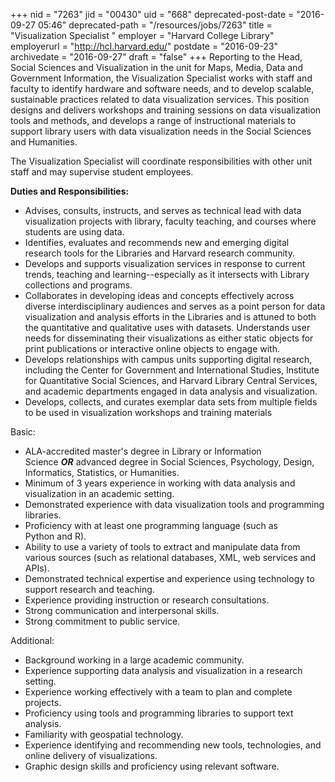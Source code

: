+++
nid = "7263"
jid = "00430"
uid = "668"
deprecated-post-date = "2016-09-27 05:46"
deprecated-path = "/resources/jobs/7263"
title = "Visualization Specialist "
employer = "Harvard College Library"
employerurl = "http://hcl.harvard.edu/"
postdate = "2016-09-23"
archivedate = "2016-09-27"
draft = "false"
+++
Reporting to the Head, Social Sciences and Visualization in the unit for
Maps, Media, Data and Government Information, the Visualization
Specialist works with staff and faculty to identify hardware and
software needs, and to develop scalable, sustainable practices related
to data visualization services. This position designs and delivers
workshops and training sessions on data visualization tools and methods,
and develops a range of instructional materials to support library users
with data visualization needs in the Social Sciences and Humanities.  

The Visualization Specialist will coordinate responsibilities with other
unit staff and may supervise student employees.

**Duties and Responsibilities:**

-   Advises, consults, instructs, and serves as technical lead with data
    visualization projects with library, faculty teaching, and courses
    where students are using data.  
-   Identifies, evaluates and recommends new and emerging digital
    research tools for the Libraries and Harvard research community.
-   Develops and supports visualization services in response to current
    trends, teaching and learning--especially as it intersects with
    Library collections and programs.
-   Collaborates in developing ideas and concepts effectively across
    diverse interdisciplinary audiences and serves as a point person for
    data visualization and analysis efforts in the Libraries and is
    attuned to both the quantitative and qualitative uses with datasets.
    Understands user needs for disseminating their visualizations as
    either static objects for print publications or interactive online
    objects to engage with.
-   Develops relationships with campus units supporting digital
    research, including the Center for Government and International
    Studies, Institute for Quantitative Social Sciences, and Harvard
    Library Central Services, and academic departments engaged in data
    analysis and visualization.
-   Develops, collects, and curates exemplar data sets from multiple
    fields to be used in visualization workshops and training materials
  
Basic:

-   ALA-accredited master's degree in Library or Information
    Science ***OR*** advanced degree in Social Sciences, Psychology,
    Design, Informatics, Statistics, or Humanities.
-   Minimum of 3 years experience in working with data analysis and
    visualization in an academic setting.
-   Demonstrated experience with data visualization tools and
    programming libraries.
-   Proficiency with at least one programming language (such as
    Python and R).
-   Ability to use a variety of tools to extract and manipulate data
    from various sources (such as relational databases, XML, web
    services and APIs).
-   Demonstrated technical expertise and experience using technology to
    support research and teaching.
-   Experience providing instruction or research consultations.
-   Strong communication and interpersonal skills.
-   Strong commitment to public service.

Additional:

-   Background working in a large academic community.
-   Experience supporting data analysis and visualization in a research
    setting.
-   Experience working effectively with a team to plan and complete
    projects.
-   Proficiency using tools and programming libraries to support text
    analysis.
-   Familiarity with geospatial technology.
-   Experience identifying and recommending new tools, technologies, and
    online delivery of visualizations.
-   Graphic design skills and proficiency using relevant software.
